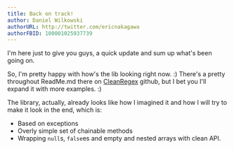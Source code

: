 ```yaml
---
title: Back on track!
author: Daniel Wilkowski
authorURL: http://twitter.com/ericnakagawa
authorFBID: 100001025937739
---
```


I'm here just to give you guys, a quick update and sum up what's been going on.

So, I'm pretty happy with how's the lib looking right now. :) There's a pretty throughout ReadMe.md 
there on [CleanRegex](https://github.com/Danon/T-Regx) github, but I bet you I'll expand it with more examples. :)

The library, actually, already looks like how I imagined it and how I will try to make it look in the end, which is:
 - Based on exceptions
 - Overly simple set of chainable methods
 - Wrapping `null`s, `false`es and empty and nested arrays with clean API.
